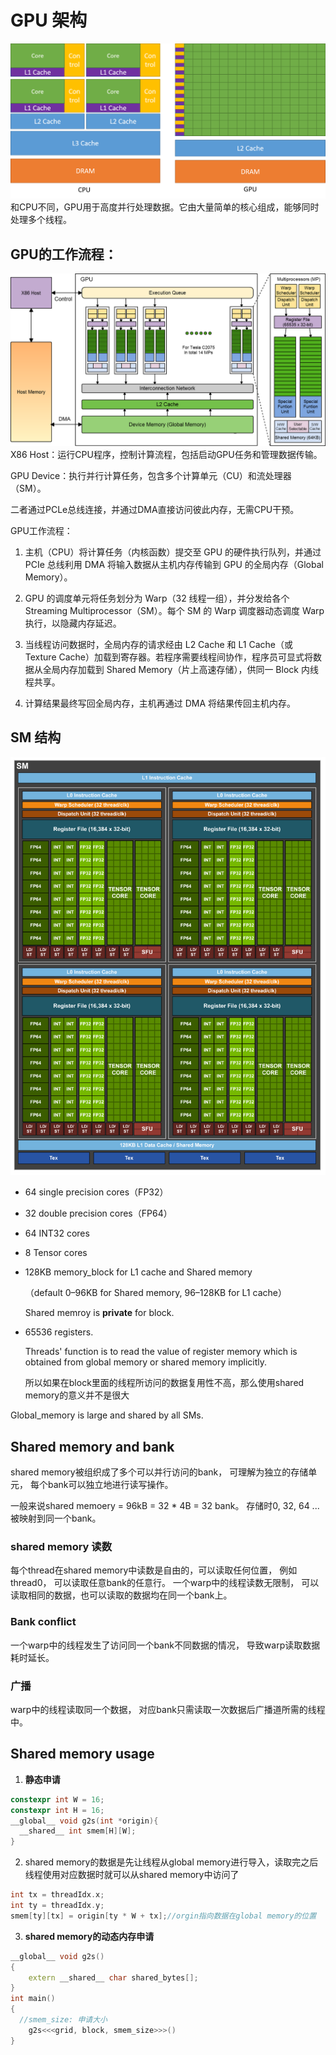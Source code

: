 # GPU 架构
![alt text](image.png)
和CPU不同，GPU用于高度并行处理数据。它由大量简单的核心组成，能够同时处理多个线程。

## GPU的工作流程：
![alt text](image-1.png)
X86 Host：运行CPU程序，控制计算流程，包括启动GPU任务和管理数据传输。

GPU Device：执行并行计算任务，包含多个计算单元（CU）和流处理器（SM）。

二者通过PCLe总线连接，并通过DMA直接访问彼此内存，无需CPU干预。

GPU工作流程：
1. 主机（CPU）将计算任务（内核函数）提交至 GPU 的硬件执行队列，并通过 PCIe 总线利用 DMA 将输入数据从主机内存传输到 GPU 的全局内存（Global Memory）。

2. GPU 的调度单元将任务划分为 Warp（32 线程一组），并分发给各个 Streaming Multiprocessor（SM）。每个 SM 的 Warp 调度器动态调度 Warp 执行，以隐藏内存延迟。

3. 当线程访问数据时，全局内存的请求经由 L2 Cache 和 L1 Cache（或 Texture Cache）加载到寄存器。若程序需要线程间协作，程序员可显式将数据从全局内存加载到 Shared Memory（片上高速存储），供同一 Block 内线程共享。

4. 计算结果最终写回全局内存，主机再通过 DMA 将结果传回主机内存。 

## SM 结构
![alt text](image-3.png)
  - 64 single precision cores（FP32）
  - 32 double precision cores（FP64）
  - 64 INT32 cores
  - 8 Tensor cores
  - 128KB memory_block for L1 cache and Shared memory  

    （default 0–96KB for Shared memory, 96–128KB for L1 cache）
    
    Shared memroy is **private** for block.

  - 65536 registers.

    Threads' function is to read the value of register memory which is obtained from global memory or shared memory implicitly. 

    所以如果在block里面的线程所访问的数据复用性不高，那么使用shared memory的意义并不是很大

Global_memory is large and shared by all SMs.

## Shared memory and bank
shared memory被组织成了多个可以并行访问的bank， 可理解为独立的存储单元， 每个bank可以独立地进行读写操作。

一般来说shared memoery = 96kB = 32 * 4B = 32 bank。 存储时0, 32, 64 ... 被映射到同一个bank。
### shared memory 读数
每个thread在shared memory中读数是自由的，可以读取任何位置， 例如thread0， 可以读取任意bank的任意行。 一个warp中的线程读数无限制， 可以读取相同的数据，也可以读取的数据均在同一个bank上。

### Bank conflict
一个warp中的线程发生了访问同一个bank不同数据的情况， 导致warp读取数据耗时延长。
### 广播
warp中的线程读取同一个数据， 对应bank只需读取一次数据后广播道所需的线程中。

## Shared memory usage
1. **静态申请**
```cpp
constexpr int W = 16;
constexpr int H = 16;
__global__ void g2s(int *origin){
  __shared__ int smem[H][W];
}
```
2. shared memory的数据是先让线程从global memory进行导入，读取完之后线程使用对应数据时就可以从shared memory中访问了
```cpp
int tx = threadIdx.x;
int ty = threadIdx.y;
smem[ty][tx] = origin[ty * W + tx];//orgin指向数据在global memory的位置
```
3. **shared memory的动态内存申请**
```cpp 
__global__ void g2s()
{
    extern __shared__ char shared_bytes[];
}
int main()
{
  //smem_size: 申请大小
    g2s<<<grid, block, smem_size>>>()
}
```

